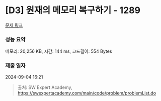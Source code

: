 # [D3] 원재의 메모리 복구하기 - 1289 

[문제 링크](https://swexpertacademy.com/main/code/problem/problemDetail.do?contestProbId=AV19AcoKI9sCFAZN) 

### 성능 요약

메모리: 20,256 KB, 시간: 144 ms, 코드길이: 554 Bytes

### 제출 일자

2024-09-04 16:21



> 출처: SW Expert Academy, https://swexpertacademy.com/main/code/problem/problemList.do